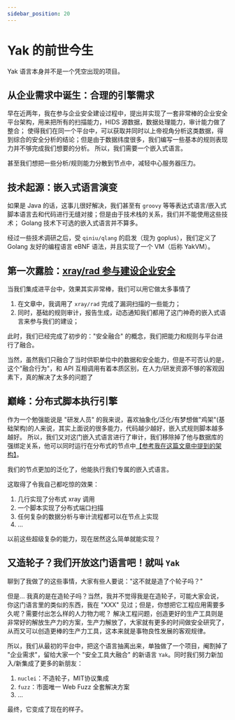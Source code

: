 ```yaml
---
sidebar_position: 20
---
```


# Yak 的前世今生

Yak 语言本身并不是一个凭空出现的项目。

## 从企业需求中诞生：合理的引擎需求

早在近两年，我在参与企业安全建设过程中，提出并实现了一套非常棒的企业安全平台架构，用来把所有的扫描能力，HIDS 源数据，数据处理能力，审计能力做了整合；
使得我们在同一个平台中，可以获取并同时以上帝视角分析这类数据，得到综合的安全分析的结论；但是由于数据纬度很多，我们编写一些基本的规则表现力并不够完成我们想要的分析。
所以，我们需要一个嵌入式语言。

甚至我们想把一些分析/规则能力分散到节点中，减轻中心服务器压力。

## 技术起源：嵌入式语言演变

如果是 Java 的话，这事儿很好解决，我们甚至有 `groovy` 等等表达式语言/嵌入式脚本语言去和代码进行无缝对接；但是由于技术栈的关系，我们并不能使用这些技术；
Golang 技术下可选的嵌入式语言并不算多。

经过一些技术调研之后，受 `qiniu/qlang` 的启发（现为 goplus），我们定义了 Golang 友好的编程语言 eBNF 语法，并且实现了一个 VM（后称 YakVM）。

## 第一次露脸：[xray/rad 参与建设企业安全](https://mp.weixin.qq.com/s/eUbzDhebs5luMk64o2k1Pw)

当我们集成进平台中，效果其实非常棒，我们可以用它做太多事情了

1. 在文章中，我调用了 `xray/rad` 完成了漏洞扫描的一些能力；
1. 同时，基础的规则审计，报告生成，动态通知我们都用了这门神奇的嵌入式语言来参与我们的建设；

此时，我们已经完成了初步的："安全融合" 的概念，我们把能力和规则与平台进行了融合。

当然，虽然我们只融合了当时供职单位中的数据和安全能力，但是不可否认的是，这个"融合行为"，和 API 互相调用有着本质区别，在人力/研发资源不够的客观因素下，真的解决了太多的问题了

## 巅峰：分布式脚本执行引擎

作为一个勉强能说是 "研发人员" 的我来说，喜欢抽象化/泛化/有梦想做"鸡架"(基础架构)的人来说，其实上面说的很多能力，代码越少越好，嵌入式规则脚本越多越好。
所以，我们又对这门嵌入式语言进行了审计，我们移除掉了他与数据库的强绑定关系，他可以同时运行在分布式的节点中[【参考我在这篇文章中提到的架构】](https://mp.weixin.qq.com/s/3chbrQxqTsg1X68B8fHwzw)。

我们的节点更加的泛化了，他能执行我们专属的嵌入式语言。

这取得了令我自己都吃惊的效果：

1. 几行实现了分布式 xray 调用
1. 一个脚本实现了分布式端口扫描
1. 任何复杂的数据分析与审计流程都可以在节点上实现
1. ...

以前这些超级复杂的能力，现在居然这么简单就能实现？

## 又造轮子？我们开放这门语言吧！就叫 `Yak`

聊到了我做了的这些事情，大家有些人要说："这不就是造了个轮子吗？"

但是... 我真的是在造轮子吗？当然，我并不觉得我是在造轮子，可能大家会说，你这门语言里的类似的东西，我在 "XXX" 见过；但是，你想把它工程应用需要多久呢？需要付出怎么样的人力物力呢？
解决工程问题，创造更好的生产工具则是非常好的解放生产力的方案，生产力解放了，大家就有更多的时间做安全研究了，从而又可以创造更棒的生产力工具，这本来就是事物良性发展的客观规律。

所以，我们从最初的平台中，把这个语言抽离出来，单独做了一个项目，阉割掉了 "企业需求"，留给大家一个 "安全工具大融合" 的新语言 `Yak`。同时我们努力新加入/新集成了更多的新朋友：

1. `nuclei`：不造轮子，MIT协议集成
1. `fuzz`：市面唯一 Web Fuzz 全套解决方案
1. ...

最终，它变成了现在的样子。




